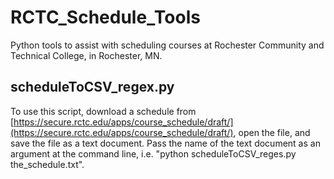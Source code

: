 # RCTC_Schedule_Tools
Python tools to assist with scheduling courses at Rochester Community and Technical College, in Rochester, MN.

## scheduleToCSV_regex.py
To use this script, download a schedule from [https://secure.rctc.edu/apps/course_schedule/draft/](https://secure.rctc.edu/apps/course_schedule/draft/), open the file, and save the file as a text document. Pass the name of the text document as an argument at the command line, i.e. "python scheduleToCSV_reges.py the_schedule.txt".
